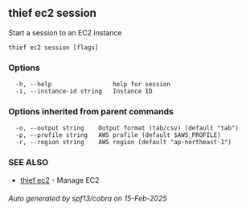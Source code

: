 ## thief ec2 session

Start a session to an EC2 instance

```
thief ec2 session [flags]
```

### Options

```
  -h, --help                 help for session
  -i, --instance-id string   Instance ID
```

### Options inherited from parent commands

```
  -o, --output string    Output format (tab/csv) (default "tab")
  -p, --profile string   AWS profile (default $AWS_PROFILE)
  -r, --region string    AWS region (default "ap-northeast-1")
```

### SEE ALSO

* [thief ec2](thief_ec2.md)	 - Manage EC2

###### Auto generated by spf13/cobra on 15-Feb-2025
